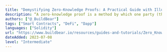 ```yaml
---
title: "Demystifying Zero-Knowledge Proofs: A Practical Guide with Illustrative Examples"
description: “A zero-knowledge proof is a method by which one party (the prover) can prove to another party (the verifier) that something is true, without revealing any information apart from the fact that this specific statement is true.”
authors: ["@_BuildBear"]
tags: ["Smart Contracts", "DeFi", "Dapp"]
languages: ["Solidity"]
url: "https://www.buildbear.io/resources/guides-and-tutorials/Zero_Knowledge_Proofs"
dateAdded: 2023-07-08
level: "Intermediate"
---
```

